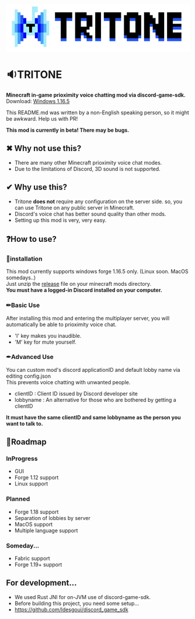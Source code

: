 ![Logo](./image/tritonelogo.jpg)

# 🔉TRITONE
**Minecraft in-game prioximity voice chatting mod via discord-game-sdk.**<br>
Download: [Windows 1.16.5](https://github.com/Iroom-gbs/tritone/releases/download/beta/tritone-windows.zip)

This README.md was written by a non-English speaking person, so it might be awkward. Help us with PR!

**This mod is currently in beta! There may be bugs.**

  ## ✖ Why not use this?
   * There are many other Minecraft prioximity voice chat modes.
   * Due to the limitations of Discord, 3D sound is not supported.
  ## ✔ Why use this?
   * Tritone **does not** require any configuration on the server side. so, you can use Tritone on any public server in Minecraft.
   * Discord's voice chat has better sound quality than other mods.
   * Setting up this mod is very, very easy.
  ## ❓How to use?
   ### 🚀installation
   This mod currently supports windows forge 1.16.5 only. (Linux soon. MacOS somedays..)<br>
   Just unzip the [release](https://github.com/Iroom-gbs/tritone/releases) file on your minecraft mods directory.<br>
   **You must have a logged-in Discord installed on your computer.**
   ### ✏Basic Use
   After installing this mod and entering the multiplayer server, you will automatically be able to prioximity voice chat.<br>
   * 'I' key makes you inaudible.
   * 'M' key for mute yourself.
   ### ✒Advanced Use
   You can custom mod's discord applicationID and default lobby name via editing config.json <br>
   This prevents voice chatting with unwanted people.
   * clientID : Client ID issued by Discord developer site
   * lobbyname : An alternative for those who are bothered by getting a clientID
   
   **It must have the same clientID and same lobbyname as the person you want to talk to.**
  ## 🚩Roadmap
   ### InProgress
   * GUI
   * Forge 1.12 support
   * Linux support
   ### Planned
   * Forge 1.18 support
   * Separation of lobbies by server
   * MacOS support
   * Multiple language support
   ### Someday...
   * Fabric support
   * Forge 1.19+ support
   
  ## For development...
   * We used Rust JNI for on-JVM use of discord-game-sdk.
   * Before building this project, you need some setup...
   * https://github.com/ldesgoui/discord_game_sdk
